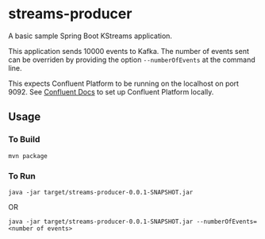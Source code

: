 # streams-producer

A basic sample Spring Boot KStreams application.  

This application sends 10000 events to Kafka. The number of events sent can be overriden by providing the option `--numberOfEvents` at the command line.  

This expects Confluent Platform to be running on the localhost on port 9092. See [Confluent Docs](https://docs.confluent.io/current/cli/command-reference/confluent-local/confluent_local_start.html) to set up Confluent Platform locally.

## Usage  

### To Build  

`mvn package`

### To Run  

`java -jar target/streams-producer-0.0.1-SNAPSHOT.jar`  

OR  

`java -jar target/streams-producer-0.0.1-SNAPSHOT.jar --numberOfEvents=<number of events>`  


